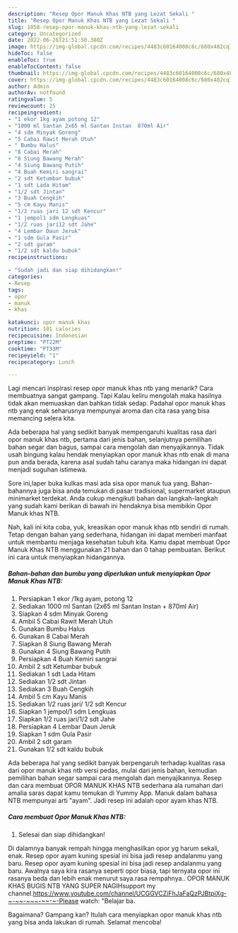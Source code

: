 ```yaml
---
description: "Resep Opor Manuk Khas NTB yang Lezat Sekali "
title: "Resep Opor Manuk Khas NTB yang Lezat Sekali "
slug: 1058-resep-opor-manuk-khas-ntb-yang-lezat-sekali
category: Uncategorized
date: 2022-06-26T21:51:50.380Z
image: https://img-global.cpcdn.com/recipes/4483c60164008c6c/680x482cq70/opor-manuk-khas-ntb-foto-resep-utama.jpg
hideToc: false
enableToc: true
enableTocContent: false
thumbnail: https://img-global.cpcdn.com/recipes/4483c60164008c6c/680x482cq70/opor-manuk-khas-ntb-foto-resep-utama.jpg
cover: https://img-global.cpcdn.com/recipes/4483c60164008c6c/680x482cq70/opor-manuk-khas-ntb-foto-resep-utama.jpg
author: Admin
authorAv: notfound
ratingvalue: 5
reviewcount: 25
recipeingredient:
- "1 ekor 1kg ayam potong 12"
- "1000 ml Santan 2x65 ml Santan Instan  870ml Air"
- "4 sdm Minyak Goreng"
- "5 Cabai Rawit Merah Utuh"
- " Bumbu Halus"
- "8 Cabai Merah"
- "8 Siung Bawang Merah"
- "4 Siung Bawang Putih"
- "4 Buah Kemiri sangrai"
- "2 sdt Ketumbar bubuk"
- "1 sdt Lada Hitam"
- "1/2 sdt Jintan"
- "3 Buah Cengkih"
- "5 cm Kayu Manis"
- "1/2 ruas jari 12 sdt Kencur"
- "1 jempol1 sdm Lengkuas"
- "1/2 ruas jari12 sdt Jahe"
- "4 Lembar Daun Jeruk"
- "1 sdm Gula Pasir"
- "2 sdt garam"
- "1/2 sdt kaldu bubuk"
recipeinstructions:

- "Sudah jadi dan siap dihidangkan!"
categories:
- Resep
tags:
- opor
- manuk
- khas

katakunci: opor manuk khas 
nutrition: 101 calories
recipecuisine: Indonesian
preptime: "PT22M"
cooktime: "PT33M"
recipeyield: "1"
recipecategory: Lunch

---
```



Lagi mencari inspirasi resep opor manuk khas ntb yang menarik? Cara membuatnya sangat gampang. Tapi Kalau keliru mengolah maka hasilnya tidak akan memuaskan dan bahkan tidak sedap. Padahal opor manuk khas ntb yang enak seharusnya mempunyai aroma dan cita rasa yang bisa memancing selera kita.


Ada beberapa hal yang sedikit banyak mempengaruhi kualitas rasa dari opor manuk khas ntb, pertama dari jenis bahan, selanjutnya pemilihan bahan segar dan bagus, sampai cara mengolah dan menyajikannya. Tidak usah bingung kalau hendak menyiapkan opor manuk khas ntb enak di mana pun anda berada, karena asal sudah tahu caranya maka hidangan ini dapat menjadi suguhan istimewa.

Sore ini,laper buka kulkas masi ada sisa opor manuk tua yang. Bahan-bahannya juga bisa anda temukan di pasar tradisional, supermarket ataupun minimarket terdekat. Anda cukup mengikuti bahan dan langkah-langkah yang sudah kami berikan di bawah ini hendaknya bisa membikin Opor Manuk khas NTB.


Nah, kali ini kita coba, yuk, kreasikan opor manuk khas ntb sendiri di rumah. Tetap dengan bahan yang sederhana, hidangan ini dapat memberi manfaat untuk membantu menjaga kesehatan tubuh kita. Kamu dapat membuat Opor Manuk Khas NTB menggunakan 21 bahan dan 0 tahap pembuatan. Berikut ini cara untuk menyiapkan hidangannya.

<!--inarticleads1-->

##### Bahan-bahan dan bumbu yang diperlukan untuk menyiapkan Opor Manuk Khas NTB:

1. Persiapkan 1 ekor /1kg ayam, potong 12
1. Sediakan 1000 ml Santan (2x65 ml Santan Instan + 870ml Air)
1. Siapkan 4 sdm Minyak Goreng
1. Ambil 5 Cabai Rawit Merah Utuh
1. Gunakan  Bumbu Halus
1. Gunakan 8 Cabai Merah
1. Siapkan 8 Siung Bawang Merah
1. Gunakan 4 Siung Bawang Putih
1. Persiapkan 4 Buah Kemiri sangrai
1. Ambil 2 sdt Ketumbar bubuk
1. Sediakan 1 sdt Lada Hitam
1. Sediakan 1/2 sdt Jintan
1. Sediakan 3 Buah Cengkih
1. Ambil 5 cm Kayu Manis
1. Sediakan 1/2 ruas jari/ 1/2 sdt Kencur
1. Siapkan 1 jempol/1 sdm Lengkuas
1. Siapkan 1/2 ruas jari/1/2 sdt Jahe
1. Persiapkan 4 Lembar Daun Jeruk
1. Siapkan 1 sdm Gula Pasir
1. Ambil 2 sdt garam
1. Gunakan 1/2 sdt kaldu bubuk


Ada beberapa hal yang sedikit banyak berpengaruh terhadap kualitas rasa dari opor manuk khas ntb versi pedas, mulai dari jenis bahan, kemudian pemilihan bahan segar sampai cara mengolah dan menyajikannya. Resep dan cara membuat OPOR MANUK KHAS NTB sederhana ala rumahan dari amalia saras dapat kamu temukan di Yummy App. Manuk dalam bahasa NTB mempunyai arti &#34;ayam&#34;. Jadi resep ini adalah opor ayam khas NTB. 

<!--inarticleads2-->

##### Cara membuat Opor Manuk Khas NTB:


1. Selesai dan siap dihidangkan!

Di dalamnya banyak rempah hingga menghasilkan opor yg harum sekali, enak. Resep opor ayam kuning spesial ini bisa jadi resep andalanmu yang baru. Resep opor ayam kuning spesial ini bisa jadi resep andalanmu yang baru. Awalnya saya kira rasanya seperti opor biasa, tapi ternyata opor ini rasanya beda dan lebih enak menurut saya.rasa rempahnya.. OPOR MANUK KHAS BUGIS NTB YANG SUPER NAGIHsupport my channel.https://www.youtube.com/channel/UCGGVCZiFhJaFaQzPJBtpiXg-~-~~-~~~-~~-~-Please watch: &#34;Belajar ba. 

Bagaimana? Gampang kan? Itulah cara menyiapkan opor manuk khas ntb yang bisa anda lakukan di rumah. Selamat mencoba!
